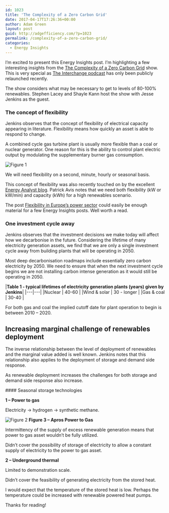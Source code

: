 ```yaml
---
id: 1023
title: 'The Complexity of a Zero Carbon Grid'
date: 2017-04-17T17:26:36+00:00
author: Adam Green
layout: post
guid: http://adgefficiency.com/?p=1023
permalink: /complexity-of-a-zero-carbon-grid/
categories:
  - Energy Insights
---
```


I’m excited to present this Energy Insights post. I’m highlighting a few interesting insights from the [The Complexity of a Zero Carbon Grid](https://www.greentechmedia.com/squared/read/the-complexity-of-a-zero-carbon-grid) show.  This is very special as [The Interchange podcast](https://soundcloud.com/theinterchangepodcast) has only been publicly relaunched recently.

The show considers what may be necessary to get to levels of 80-100% renewables. Stephen Lacey and Shayle Kann host the show with Jesse Jenkins as the guest.

### The concept of flexibility

Jenkins observes that the concept of flexibility of electrical capacity appearing in literature. Flexibility means how quickly an asset is able to respond to change.

A combined cycle gas turbine plant is usually more flexible than a coal or nuclear generator. One reason for this is the ability to control plant electric output by modulating the supplementary burner gas consumption.

![Figure 1]({{"/assets/complexity_zero/fig1.png"}})

We will need flexibility on a second, minute, hourly or seasonal basis.

This concept of flexibility was also recently touched on by the excellent [Energy Analyst blog](http://energyanalyst.co.uk/). Patrick Avis notes that we need both flexibility (kW or kW/min) and capacity (kWh) for a high renewables scenario.

The post [Flexibility in Europe’s power sector](http://energyanalyst.co.uk/flexibility-in-europes-power-sector/) could easily be enough material for a few Energy Insights posts. Well worth a read.

### One investment cycle away

Jenkins observes that the investment decisions we make today will affect how we decarbonise in the future. Considering the lifetime of many electricity generation assets, we find that we are only a single investment cycle away from building plants that will be operating in 2050.

Most deep decarbonisation roadmaps include essentially zero carbon electricity by 2050. We need to ensure that when the next investment cycle begins we are not installing carbon intense generation as it would still be operating in 2050.

|**Table 1 - typical lifetimes of electricity generation plants (years) given by Jenkins**|
|---|---|
|Nuclear   | 40-60 |
|Wind & solar   | 30 - longer |
|Gas & coal   | 30-40   |

For both gas and coal the implied cutoff date for plant operation to begin is between 2010 – 2020.

## Increasing marginal challenge of renewables deployment

The inverse relationship between the level of deployment of renewables and the marginal value added is well known. Jenkins notes that this relationship also applies to the deployment of storage and demand side response.

As renewable deployment increases the challenges for both storage and demand side response also increase.

#### Seasonal storage technologies

**1 – Power to gas**

Electricity -> hydrogen -> synthetic methane.

![Figure 2]({{"/assets/complexity_zero/fig3.png"}})
**Figure 3 – Apros Power to Gas**

Intermittency of the supply of excess renewable generation means that power to gas asset wouldn’t be fully utilized.

Didn’t cover the possibility of storage of electricity to allow a constant supply of electricity to the power to gas asset.

**2 – Underground thermal**

Limited to demonstration scale.

Didn’t cover the feasibility of generating electricity from the stored heat.

I would expect that the temperature of the stored heat is low.  Perhaps the temperature could be increased with renewable powered heat pumps.

Thanks for reading!
